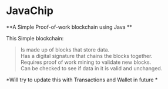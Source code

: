 # JavaChip 

**A Simple Proof-of-work blockchain using Java  **

This Simple blockchain:   
> Is made up of blocks that store data.  
> Has a digital signature that chains the blocks together.  
> Requires proof of work mining to validate new blocks.  
> Can be checked to see if data in it is valid and unchanged.  
  
*Will try to update this with Transactions and Wallet in future  *

 
 
